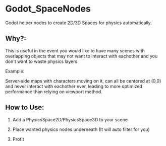 # Godot_SpaceNodes
Godot helper nodes to create 2D/3D Spaces for physics automatically.

## Why?:

This is useful in the event you would like to have many scenes with overlapping objects that may not want to interact with eachother and you don't want to waste physics layers

Example: 

Server-side maps with characters moving on it, can all be centered at (0,0) and never interact with eachother ever, leading to more optimized performance than relying on viewport method.

## How to Use:
1. Add a PhysicsSpace2D/PhysicsSpace3D to your scene

2. Place wanted physics nodes underneath (It will auto filter for you)

3. Profit
